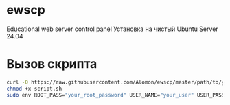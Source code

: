 # ewscp
Educational web server control panel
Установка на чистый Ubuntu Server 24.04

# Вызов скрипта
```sh
curl -O https://raw.githubusercontent.com/Alomon/ewscp/master/path/to/your-script.sh
chmod +x script.sh
sudo env ROOT_PASS="your_root_password" USER_NAME="your_user" USER_PASS="your_user_password" DOMAIN_NAME="your_domain" bash ./setup_script.sh
```
